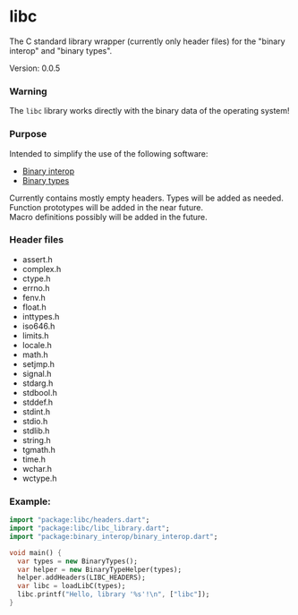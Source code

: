libc
=====

The C standard library wrapper (currently only header files) for the "binary interop" and "binary types".

Version: 0.0.5

### Warning

The `libc` library works directly with the binary data of the operating system!

### Purpose

Intended to simplify the use of the following software:

- [Binary interop](https://pub.dartlang.org/packages/binary_interop)
- [Binary types](https://pub.dartlang.org/packages/binary_types) 

Currently contains mostly empty headers. Types will be added as needed.  
Function prototypes will be added in the near future.  
Macro definitions possibly will be added in the future.

### Header files

- assert.h
- complex.h
- ctype.h
- errno.h
- fenv.h
- float.h
- inttypes.h
- iso646.h
- limits.h
- locale.h
- math.h
- setjmp.h
- signal.h
- stdarg.h
- stdbool.h
- stddef.h
- stdint.h
- stdio.h
- stdlib.h
- string.h
- tgmath.h
- time.h
- wchar.h
- wctype.h

### Example:

```dart
import "package:libc/headers.dart";
import "package:libc/libc_library.dart";
import "package:binary_interop/binary_interop.dart";

void main() {
  var types = new BinaryTypes();
  var helper = new BinaryTypeHelper(types);
  helper.addHeaders(LIBC_HEADERS);
  var libc = loadLibC(types);
  libc.printf("Hello, library '%s'!\n", ["libc"]);
}

```
